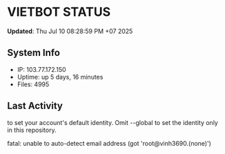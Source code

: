 # VIETBOT STATUS
**Updated**: Thu Jul 10 08:28:59 PM +07 2025

## System Info
- IP: 103.77.172.150
- Uptime: up 5 days, 16 minutes
- Files: 4995

## Last Activity

to set your account's default identity.
Omit --global to set the identity only in this repository.

fatal: unable to auto-detect email address (got 'root@vinh3690.(none)')
